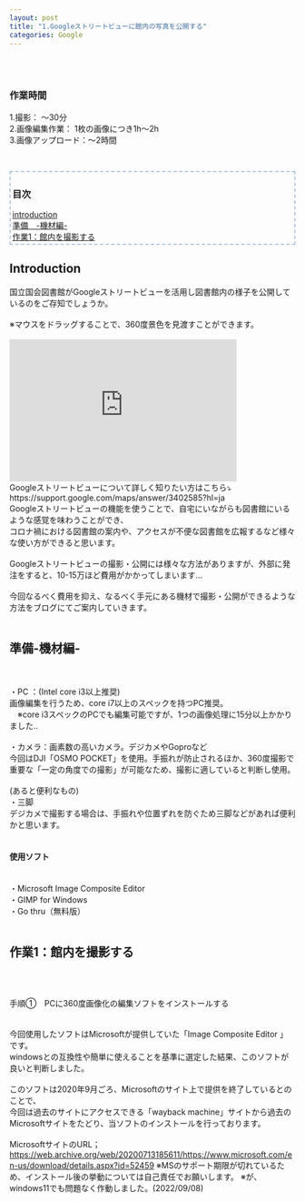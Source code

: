 ```yaml
---
layout: post
title: "1.Googleストリートビューに館内の写真を公開する"
categories: Google
---
```

<br>
<br>
<h3>作業時間</h3>
1.撮影： ～30分<br>
2.画像編集作業： 1枚の画像につき1h～2h<br>
3.画像アップロード：～2時間

<p>&nbsp;</p>
<!--目次ページ--><!--目次を追加する場合は以下のテンプレートをご使用ください。
--テンプレート--　【目次→<a href="#★★">・〇〇図書館</a></div>】【見出し→<h3 id="★★">・〇〇図書館</h3>】　★は任意の文字(英数)を入力ください。-->

<div style="border-radius: 2px; border: 2px dashed #b0c4de ;font-size: 100%; padding: 3px;">
<h3><b>目次</b></h3>
<a href="#intro">introduction </a><br>
<a href="#ready">準備　-機材編- </a><br>
<a href="#photo">作業1：館内を撮影する </a> 
</div>

<h2 id="intro">Introduction</h2>
国立国会図書館がGoogleストリートビューを活用し図書館内の様子を公開しているのをご存知でしょうか。<br><br>
※マウスをドラッグすることで、360度景色を見渡すことができます。<br>
<br>
<iframe src="https://www.google.com/maps/embed?pb=!4v1666868442037!6m8!1m7!1sF8cOJUZOc9M6hTa-fGfCOg!2m2!1d35.67871255332661!2d139.7445867327241!3f230.25!4f-14.079999999999998!5f0.7820865974627469" width="400" height="250" style="border:0;" allowfullscreen="" loading="lazy" referrerpolicy="no-referrer-when-downgrade"></iframe><br>
Googleストリートビューについて詳しく知りたい方はこちら⤵︎<br>
https://support.google.com/maps/answer/3402585?hl=ja
<br>
Googleストリートビューの機能を使うことで、自宅にいながらも図書館にいるような感覚を味わうことができ、<br>
コロナ禍における図書館の案内や、アクセスが不便な図書館を広報するなど様々な使い方ができると思います。
<br>
<br>
Googleストリートビューの撮影・公開には様々な方法がありますが、外部に発注をすると、10-15万ほど費用がかかってしまいます…
<br><br>
今回なるべく費用を抑え、なるべく手元にある機材で撮影・公開ができるような方法をブログにてご案内していきます。
<br><br>
<div align="left">

 
 <h2 id="ready">準備-機材編-</h2>
<br><br>
・PC ：(Intel core i3以上推奨)<br>画像編集を行うため、core i7以上のスペックを持つPC推奨。<br>
　※core i3スペックのPCでも編集可能ですが、1つの画像処理に15分以上かかりました..<br><br>
・カメラ：画素数の高いカメラ。デジカメやGoproなど<br>
 今回はDJI「OSMO POCKET」を使用。手振れが防止されるほか、360度撮影で重要な「一定の角度での撮影」が可能なため、撮影に適していると判断し使用。<br><br>
(あると便利なもの)<br>
・三脚<br>
デジカメで撮影する場合は、手振れや位置ずれを防ぐため三脚などがあれば便利かと思います。<br><br>
<h4>使用ソフト</h4><br>
・Microsoft Image Composite Editor<br>
・GIMP for Windows<br>
・Go thru（無料版）<br><br>
 
<h2 id="photo">作業1：館内を撮影する</h2>
<br><br>
 
 
 
 
 
 
 
 
手順①　PCに360度画像化の編集ソフトをインストールする<br>
<br><br>
今回使用したソフトはMicrosoftが提供していた「Image Composite Editor 」です。<br>
windowsとの互換性や簡単に使えることを基準に選定した結果、このソフトが良いと判断しました。<br>
<br>
このソフトは2020年9月ごろ、Microsoftのサイト上で提供を終了しているとのことで、<br>
今回は過去のサイトにアクセスできる「wayback machine」サイトから過去のMicrosoftサイトをたどり、当ソフトのインストールを行っております。<br>
<br>
MicrosoftサイトのURL；https://web.archive.org/web/20200713185611/https://www.microsoft.com/en-us/download/details.aspx?id=52459
※MSのサポート期限が切れているため、インストール後の挙動については自己責任でお願いします。
※が、windows11でも問題なく作動しました。(2022/09/08)
